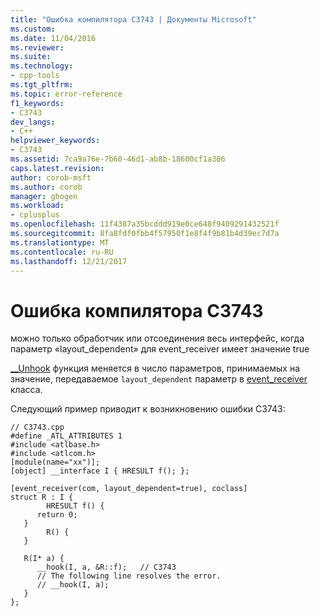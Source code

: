 ```yaml
---
title: "Ошибка компилятора C3743 | Документы Microsoft"
ms.custom: 
ms.date: 11/04/2016
ms.reviewer: 
ms.suite: 
ms.technology:
- cpp-tools
ms.tgt_pltfrm: 
ms.topic: error-reference
f1_keywords:
- C3743
dev_langs:
- C++
helpviewer_keywords:
- C3743
ms.assetid: 7ca9a76e-7b60-46d1-ab8b-18600cf1a306
caps.latest.revision: 
author: corob-msft
ms.author: corob
manager: ghogen
ms.workload:
- cplusplus
ms.openlocfilehash: 11f4387a35bcddd919e0ce648f9409291432521f
ms.sourcegitcommit: 8fa8fdf0fbb4f57950f1e8f4f9b81b4d39ec7d7a
ms.translationtype: MT
ms.contentlocale: ru-RU
ms.lasthandoff: 12/21/2017
---
```

# <a name="compiler-error-c3743"></a>Ошибка компилятора C3743
можно только обработчик или отсоединения весь интерфейс, когда параметр «layout_dependent» для event_receiver имеет значение true  
  
 [__Unhook](../../cpp/unhook.md) функция меняется в число параметров, принимаемых на значение, передаваемое `layout_dependent` параметр в [event_receiver](../../windows/event-receiver.md) класса.  
  
 Следующий пример приводит к возникновению ошибки C3743:  
  
```  
// C3743.cpp  
#define _ATL_ATTRIBUTES 1  
#include <atlbase.h>  
#include <atlcom.h>  
[module(name="xx")];  
[object] __interface I { HRESULT f(); };  
  
[event_receiver(com, layout_dependent=true), coclass]  
struct R : I {  
        HRESULT f() {  
      return 0;  
   }  
        R() {  
   }  
  
   R(I* a) {  
      __hook(I, a, &R::f);   // C3743  
      // The following line resolves the error.  
      // __hook(I, a);  
   }  
};  
```